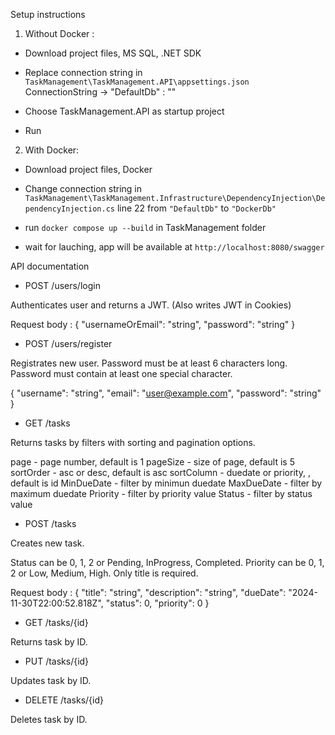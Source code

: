 Setup instructions

1) Without Docker : 

- Download project files, MS SQL, .NET SDK

- Replace connection string
in `TaskManagement\TaskManagement.API\appsettings.json `
ConnectionString -> "DefaultDb" : "<YourConnectionString>"

- Choose TaskManagement.API as startup project

- Run

2) With Docker:

- Download project files, Docker

- Change connection string
in `TaskManagement\TaskManagement.Infrastructure\DependencyInjection\DependencyInjection.cs`
line 22 from `"DefaultDb"` to `"DockerDb"`

- run `docker compose up --build` in TaskManagement folder

- wait for lauching, app will be available at `http://localhost:8080/swagger`

API documentation

- POST /users/login
  
Authenticates user and returns a JWT.
(Also writes JWT in Cookies)

Request body :
{
  "usernameOrEmail": "string",
  "password": "string"
}

- POST /users/register

Registrates new user.
Password must be at least 6 characters long.
Password must contain at least one special character.

{
  "username": "string",
  "email": "user@example.com",
  "password": "string"
}

- GET /tasks

Returns tasks by filters with sorting and pagination options.

page - page number, default is 1
pageSize - size of page, default is 5
sortOrder - asc or desc, default is asc
sortColumn - duedate or priority, , default is id
MinDueDate - filter by minimun duedate
MaxDueDate - filter by maximum duedate
Priority - filter by priority value
Status - filter by status value

- POST /tasks

Creates new task.

Status can be 0, 1, 2 or Pending, InProgress, Completed.
Priority can be 0, 1, 2 or Low, Medium, High.
Only title is required.

Request body :
{
  "title": "string",
  "description": "string",
  "dueDate": "2024-11-30T22:00:52.818Z",
  "status": 0,
  "priority": 0
}
  
- GET /tasks/{id}

Returns task by ID.

- PUT /tasks/{id}

Updates task by ID.
  
- DELETE /tasks/{id}
  
Deletes task by ID.
